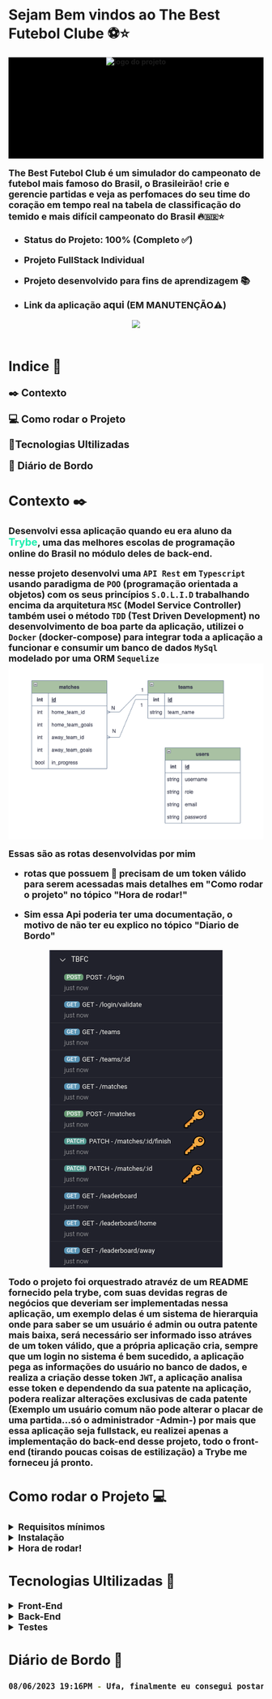 <style>
  *{
     text-decoration: none     
}
logo{
     display: flex;
     align-items: center;
     justify-content: center;  
     background-color: black;
}
legenda{
     font-size:18px
}
a{
  font-size: 20px
}
gif {
     display: flex;
     align-items: center;
     justify-content: center;
}
mysql {
  display: flex;
  flex-direction: row;
}
</style>
# Sejam Bem vindos ao <strong>The Best Futebol Clube<strong> ⚽⭐

<logo>
<img src="../_Trybe-Futebol-Club_/assets/negative_logo.png" alt="logo do projeto" height=200px >
</logo>
<legenda>
<p>
The Best Futebol Club é um simulador do campeonato de futebol mais famoso do Brasil, o Brasileirão! 
crie e gerencie partidas e veja as perfomaces do seu time do coração em tempo real na tabela de classificação do temido e mais difícil campeonato do Brasil 🔥🇧🇷⭐
<br>


* Status do Projeto: 100% (Completo ✅) 

* Projeto FullStack Individual 

* Projeto desenvolvido para fins de aprendizagem 📚

* Link da aplicação <a>aqui</a> (EM MANUTENÇÃO⚠️)
</p>
<legenda/>
<gif>
<img src="./assets/gif%20da%20aplica%C3%A7%C3%A3o%20em%20funcionamento.gif">
</gif>
<br/>

## Indice 📌
<a href="#Detalhes"> ✒️ Contexto</a>

<a href="#Projeto">💻 Como rodar o Projeto</a>

<a href="#Tecnologias">🧰Tecnologias Ultilizadas</a>

<a href="#Diario"> 🧭 Diário de Bordo</a>
<br/>

<h2 id="Detalhes">Contexto ✒️</h2>
Desenvolvi essa aplicação quando eu era aluno da <a style="color:#1EEFAF" href="https://www.betrybe.com/">Trybe</a>,
uma das melhores escolas de programação online do Brasil
no módulo deles de back-end.

nesse projeto desenvolvi uma `API Rest` em `Typescript` usando paradigma de `POO` (programação orientada a objetos) com os seus princípios `S.O.L.I.D` trabalhando encima da arquitetura `MSC` (Model Service Controller)
também usei o método `TDD` (Test Driven Development) no desenvolvimento de boa parte da aplicação, utilizei o `Docker` (docker-compose) para integrar toda a aplicação a funcionar e consumir um banco de dados `MySql` modelado por uma ORM `Sequelize`  
<gif>
<img src="./assets/diagrama-er%20tbfc.png"/>
</gif>


Essas são as rotas desenvolvidas por mim 
- rotas que possuem 🔑 precisam de um token válido para serem acessadas mais detalhes em "Como rodar o projeto" no tópico "Hora de rodar!"

- Sim essa Api poderia ter uma documentação, o motivo de não ter eu explico no tópico "Diario de Bordo"
<gif>
<img src="assets/rotas%20da%20aplica%C3%A7%C3%A3o.png"/>
</gif>

Todo o projeto foi orquestrado atravéz de um README fornecido pela trybe, com suas devidas regras de negócios que deveriam ser implementadas nessa aplicação, um exemplo delas é um sistema de hierarquia onde para saber se um usuário é admin ou outra patente mais baixa, será necessário ser informado isso atráves de um token válido, que a própria aplicação cria, sempre que um login no sistema é bem sucedido, a aplicação pega as informações do usuário no banco de dados, e realiza a criação desse token `JWT`, a aplicação analisa esse token e dependendo da sua patente na aplicação, podera realizar alterações exclusivas de cada patente (Exemplo um usuário comum não pode alterar o placar de uma partida...só o administrador -Admin-)
por mais que essa aplicação seja fullstack, eu realizei apenas a implementação do back-end desse projeto, todo o front-end (tirando poucas coisas de estilização) a Trybe me forneceu já pronto.

<h2 id="Projeto">
Como rodar o Projeto 💻
</h2> 
<details>
 <summary>Requisitos mínimos</summary>
 Na sua máquina você deve ter:

 - Sistema Operacional Distribuição Unix
 - Node versão 16
 - Docker
 - Docker-compose versão >=1.29.2

➡️ O `node` deve ter versão igual ou superior à `16.15.0 LTS`:
  - Para instalar o nvm, [acesse esse link](https://github.com/nvm-sh/nvm#installing-and-updating);
  - Rode os comandos abaixo para instalar a versão correta de `node` e usá-la:
    - `nvm install 16 --lts`
    - `nvm use 16`
    - `nvm alias default 16`

➡️ O`docker-compose` deve ter versão igual ou superior à`ˆ1.29.2`:
  * Use esse [link de referência para realizar a instalação corretamente no ubuntu](https://app.betrybe.com/course/back-end/docker/orquestrando-containers-com-docker-compose/6e8afaef-566a-47f2-9246-d3700db7a56a/conteudo/0006a231-1a10-48a2-ac82-9e03e205a231/instalacao/abe40727-6310-4ad8-bde6-fd1e919dadc0?use_case=side_bar);
  * Acesse o [link da documentação oficial com passos para desinstalar] (https://docs.docker.com/compose/install/#uninstallation) caso necessário.
 </details>
  <details>

 <summary>Instalação</summary> <br>
 Clone o repositório https://github.com/Rodrigo2k48/_The-Best-Futebol-Club_<br>
 
 - Em sequida, vá até a pasta raiz do projeto e rode o comando `npm install` ou `npm i` para instalar as dependências do projeto
 - Ainda na pasta raiz, rode `npm run compose:up` para subir as orquestrações Docker
 
 Por padrão, o front end ocupa a porta 3000, o back end 3001 e o db 3002

### Variaveis de Ambiente ⚙️ 
**No diretório `app/backend/` renomeie o arquivo `.env.example` para `.env` e configure os valores de acordo com o cenário do seu ambiente (credenciais de banco de dados, secrets desejadas e etc)**. Isso vai permitir que você inicialize a aplicação fora do _container_ e ela se conecte com seu banco local caso deseje.
 > `./app/backend/.env.example`
  ```txt
  JWT_SECRET=jwt_secret
  APP_PORT=3001
  DB_USER=seu_user
  DB_PASS=sua_senha
  DB_HOST=localhost
  DB_PORT=3306
  ```

  **⚠️ Não defina variável de ambiente para o nome do banco, o mesmo deve se manter com o nome `TRYBE_FUTEBOL_CLUBE`. ⚠️** 

 </details>
 
 <details>
  <summary>Hora de rodar!</summary> <br>
 
🚪**Front End:**
 - Acesse o caminho `http://localhost:3000/` no navegador que preferir;
 

🔙 **Back-end:**
 - Caso queira, é possível acessar no `http://localhost:3001/` através de algum cliente HTTP como Insomnia, Postman ou Thunder Client;
 
 
 📊 **Banco de dados:**
  - Possível acessar através do MySQL Workbench ou qualquer outro método de visualização de banco de dados;

 
🧪 **Testes:**
 - Com a aplicação em pé, basta rodar `npm test` na pasta raiz para rodar os testes de integração;

 🔑 **Token:**
 - Seguinte, para entrar na aplicação e necessário um login, vou deixar abaixo uns emails e umas senhas já registradas no banco de dados, assim que subirem a aplicação usem elas para ter a experiencia completa:
 ```bash
#  Usuario comum
email: user@user.com
senha: secret_user

# Administrator 
email: admin@admin.com
senha: secret_admin
 ```
 </details>

<h2 id="Tecnologias">Tecnologias Ultilizadas 🧰</h2>
 <details>
  <summary>Front-End</summary> 
  <br/>

   <img height="30em" src="https://img.shields.io/badge/React-20232A?style=for-the-badge&logo=react&logoColor=61DAFB"/>
   <img height="30em" src="https://img.shields.io/badge/JavaScript-323330?style=for-the-badge&logo=javascript&logoColor=F7DF1E"/>
   <br>
   <p>Framework e Linguagem de Programação usadas na criação das interfaces visuais e interativas da aplicação.</p>
   <br/>
   <img height="30em" src="https://img.shields.io/badge/-Axios-1b374b?style=for-the-badge&logo=Axios&logoColor=white"/>
   <p>
   Meu cliente HTTP para fazer requisições ao meu back-end.
   </p>
   <br/>
   <img height="30em" src="https://img.shields.io/badge/ESLint-4B3263?style=for-the-badge&logo=eslint&logoColor=white"/>
   <p>
   Padronizador de boas práticas semânticas nos códigos front-end da aplicação.
   </p>
 </details>

  <details>
  <summary>Back-End</summary> 
  <br/>
   <img height="30em" src="https://img.shields.io/badge/Node.js-43853D?style=for-the-badge&logo=node.js&logoColor=white"/>
   <p>
     Ambiente de execução do código JavaScript do lado servidor.
   </p>
   <br/>
   <img height="30em" src="https://img.shields.io/badge/TypeScript-007ACC?style=for-the-badge&logo=typescript&logoColor=white"/>
   <p>ajuda a garantir a qualidade do código e a reduzir erros comuns que o javascript causa em ambiente de desenvolvimento</p>
   <br/>
  <img height="30em" src="https://img.shields.io/badge/Express.js-404D59?style=for-the-badge"/>
   <p>Framework para a criação da API-Rest</p>
   <br/>
   <img height="30em" src="https://img.shields.io/badge/express-async errors-D94F78?style=for-the-badge"/>
   <p>Responsavel por me auxiliar nos tratamentos de exessões e erros no back-end</p>
   <br/>
   <img height="30em" src="https://img.shields.io/badge/MySQL-002133?style=for-the-badge&logo=mysql&logoColor=whit"/>
   <p>Banco de dados ultilizado para amarzenar os dados vindo do front-end</p>
   <br/>
   <img height="30em" src="https://img.shields.io/badge/sequelize-323330?style=for-the-badge&logo=sequelize&logoColor=blue"/>
   <p>ORM ultilizado na aplicação, me permitindo usar o Javascript no backend para se conectar e operar o banco de dados.</p>
   <br/>
   <img height="30em" src="https://img.shields.io/badge/MySQL--2-002133?style=for-the-badge&logo=mysql&logoColor=whit"/>
   <p>Permite eu configurar e criar uma conexão com o banco de dados no ambiente Node</p>
   <br/>
   <img height="30em" src="https://img.shields.io/badge/JWT-jSON WEB TOKEN-9474F8?style=for-the-badge&logo=JSON%20web%20tokens&logoColor=white"/> 
   <p>Responsavel por toda a parte de token, da criação até a autentificação</p>
   <br/>
   <img height="30em" src="https://img.shields.io/badge/Cors-002133?style=for-the-badge&logo=CORS&logoColor=whit"/>
   <p>
   Facilita a minha vida para o meu front-end aceitar requisições de um back-end com hospedagens diferentes da mesma origem (<a href="https://www.scaler.com/topics/nodejs/cors-in-node-js/">Cross-Origin Resource Sharing</a>)
   </p>
   <br/>
  <img height="30em" src="https://img.shields.io/badge/ESLint-4B3263?style=for-the-badge&logo=eslint&logoColor=white"/>
   <p>
   Padronizador de boas práticas semânticas nos códigos back-end da aplicação.
   </p>
   <br/>
  <img height="30em" src="https://img.shields.io/badge/Dotenv-323330?style=for-the-badge&logo=dotenv&logoColor=yelow"/>
   <p>Para trabalhar com variaveis de ambiente</p>
 </details>
  <details>
  <summary>Testes</summary> 
  <details>
  <summary>Backend</summary>
  <br/>
   <img height="30em" src="https://img.shields.io/badge/Jest-C21325?style=for-the-badge&logo=jest&logoColor=white"/>
   <p>Framework de testes em Javascript que optei usar no axulio dos testes em back-end </p>
   <br/>
   <img height="30em" src="https://img.shields.io/badge/mocha.js-472D08?style=for-the-badge&logo=mocha&logoColor=Brown"/>
   <p>
   Para estruturar os meus testes de maneira assincrona com mais facilidade 
   </p>
   <br/>
   <img height="30em" src="https://img.shields.io/badge/chai.js-F7D4C7?style=for-the-badge&logo=chai&logoColor=black"/>
   <p>
   biblioteca de asserção que eu usei no TDD, (Poderia usar o Jest mas o chai é melhor nesse aspecto)
   </p>
     <br/>
   <img height="30em" src="https://img.shields.io/badge/chai-http-F7D4C7?style=for-the-badge&logo=chai&logoColor=black"/>
   <p>
   "Dando super poderes ao chai" para dar a capacidade de fazer testes de integração HTTP com asserções Chai.
   </p>
     <br/>
   <img height="30em" src="https://img.shields.io/badge/sinon.js-323330?style=for-the-badge&logo=sinon"/>
   <p>
    Responsavel pelos mocks e as funções dublê dos testes em back-end.
   </p>
     <br/>
   <img height="30em" src="https://img.shields.io/badge/nyc-4F3E66?style=for-the-badge&logo=nyc"/>
   <p>
    me ajuda a saber o real status do meu teste, se eu escrevi todos os casos de uso de uma determinada parte ou função do código, me ajudando a deixar ainda mais a minha aplicação mais confiavel (A imagem abaixo é graças a esse pacote npm).
   </p>
   <img alt="Porcentagem de cobertura" src="./assets/cobertura%20de%20testes.png"/>
   <p>Para ver essa mesma cobertura de testes, basta ir na pasta backend, e com o terminal usar o comando ´npm rum test:coverage´ </p>
<h5> ⚠️ Não existe testes aplicados no front-end, os motivos disso eu explico no tópico "Diário de bordo"</h5>
 </details>
 </details>

<h2 id="Diario">
Diário de Bordo 🧭
</h2> 

```bash
08/06/2023 19:16PM - Ufa, finalmente eu consegui postar o meu primeiro projeto no github… por que dá demora? o por que eu queria entregar algo bem feito, um projeto onde eu sei exatamente tudo oque está acontecendo, e o meu primeiro projeto foi esse, o TFC trybe futebol clube (que apelidei de TBFC), estou orgulhoso pelos meus feitos nesse projeto, é um bom projeto na minha opinião, mas ele não é perfeito, e isso é fantástico! Mesmo ele tendo 100% de coverage nos testes e totalmente funcional, Enfim, consegui! Estou feliz, vou jogar video game e tirar o dia de folga pra comemorar meu feito, e me preparar, porque esse não é o projeto final, o The best Futebol Club vai ganhar uma versão em DDD, sim arquitetura Hexagonal ao em vez da MSC, e dessa vez com o front-end desenvolvido por mim, porque? Por que ele merece… foi um projeto muito incrível, e com certeza esse daqui servirá muito bem de base para o The_best_futebol_clube_ddd, a partir daqui eu me despeço desse projeto, não darei continuidade nesse daqui, e sim na nova versão em ddd que em breve sai.
```